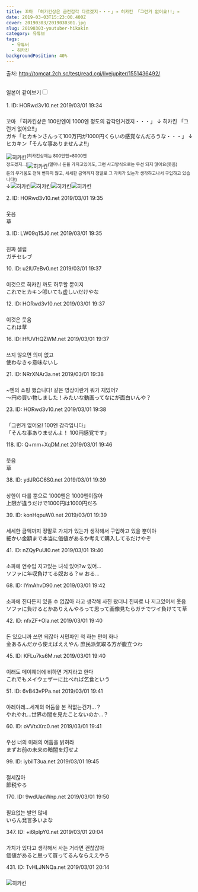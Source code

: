 ```yaml
---
title: 꼬마 「히카킨상은 금전감각 다르겠지・・・」→ 히카킨 「그런거 없어요!!」→
date: 2019-03-03T15:23:00.400Z
cover: 20190303/2019030301.jpg
slug: 20190303-youtuber-hikakin
category: 유튜브
tags:
  - 유튜버
  - 히카킨
backgroundPosition: 40%
---
```

<div><p class="source">출처: <a href="http://tomcat.2ch.sc/test/read.cgi/livejupiter/1551436492/" target="_blank" rel="noopener nofollow noreferrer">http://tomcat.2ch.sc/test/read.cgi/livejupiter/1551436492/</a></p><br><label for="twolang">일본어 같이보기</label><input type="checkbox" id="twolang"><br><br><div class="commentbox0"><div class="content1"><div class="id">1. ID: <span class="op">HORwd3v10.net</span> <span title="2019/03/01(金) 19:34:52.15">2019/03/01 19:34</span></div><div style="padding-top: 10px;"><p class="content">꼬마 「히카킨상은 100만엔이 1000엔 정도의 감각인거겠지・・・」
↓
히카킨 「그런거 없어요!!」<br><span class="jp">ガキ「ヒカキンさんって100万円が1000円くらいの感覚なんだろうな・・・」
↓
ヒカキン「そんな事ありませんよ!!」</span></p>

![히카킨](/assets/20190303/2019030302.jpg "히카킨")<sup>(히카킨상에는 800만엔=8000엔<br>정도겠지...)</sup>![히카킨](/assets/20190303/2019030303.jpg "히카킨")<sup>(얼마나 돈을 가지고있어도, 그런 사고방식으로는 우선 되지 않아요(웃음)<br>돈의 무거움도 전혀 변하지 않고, 세세한 금액까지 정말로 그 가치가 있는가 생각하고나서 구입하고 있습니다!)</sup><br>↓![히카킨](/assets/20190303/2019030304.jpg "히카킨")![히카킨](/assets/20190303/2019030305.jpg "히카킨")![히카킨](/assets/20190303/2019030306.jpg "히카킨")![히카킨](/assets/20190303/2019030307.jpg "히카킨")</div></div></div><div class="commentbox1"><div class="content1"><div class="id">2. ID: <span class="op">HORwd3v10.net</span> <span title="2019/03/01(金) 19:35:23.93">2019/03/01 19:35</span></div><div style="padding-top: 10px;"><p class="content">웃음<br><span class="jp">草</span> </p></div></div></div><div class="commentbox1"><div class="content1"><div class="id">3. ID: <span>LW09q15J0.net</span> <span title="2019/03/01(金) 19:35:44.15">2019/03/01 19:35</span></div><div style="padding-top: 10px;"><p class="content">진짜 셀럽<br><span class="jp">ガチセレブ</span> </p></div></div></div><div class="commentbox1"><div class="content1"><div class="id">10. ID: <span>u2lU7eBv0.net</span> <span title="2019/03/01(金) 19:37:04.02">2019/03/01 19:37</span></div><div style="padding-top: 10px;"><p class="content">이것으로 히카킨 까도 허무할 뿐이지<br><span class="jp">これでヒカキン叩いても虚しいだけやな</span> </p></div></div></div><div class="commentbox1"><div class="content1"><div class="id">12. ID: <span class="op">HORwd3v10.net</span> <span title="2019/03/01(金) 19:37:09.41">2019/03/01 19:37</span></div><div style="padding-top: 10px;"><p class="content">이것은 웃음<br><span class="jp">これは草</span> </p></div></div></div><div class="commentbox1"><div class="content1"><div class="id">16. ID: <span>HfUVHQZWM.net</span> <span title="2019/03/01(金) 19:37:29.59">2019/03/01 19:37</span></div><div style="padding-top: 10px;"><p class="content">쓰지 않으면 의미 없고<br><span class="jp">使わなきゃ意味ないし</span> </p></div></div></div><div class="commentbox1"><div class="content1"><div class="id">21. ID: <span>NRrXNAr3a.net</span> <span title="2019/03/01(金) 19:38:17.15">2019/03/01 19:38</span></div><div style="padding-top: 10px;"><p class="content">~엔의 쇼핑 했습니다! 같은 영상이란거 뭐가 재밌어?<br><span class="jp">〜円の買い物しました！みたいな動画ってなにが面白いんや？</span> </p></div></div></div><div class="commentbox1"><div class="content1"><div class="id">23. ID: <span class="op">HORwd3v10.net</span> <span title="2019/03/01(金) 19:38:23.79">2019/03/01 19:38</span></div><div style="padding-top: 10px;"><p class="content">「그런거 없어요! 100엔 감각입니다」<br><span class="jp">「そんな事ありませんよ！ 100円感覚です」</span> </p></div><div class="content2"><div class="id">118. ID: <span>Q+mm+XqDM.net</span> <span title="2019/03/01(金) 19:46:50.09">2019/03/01 19:46</span></div><div style="padding-top: 10px;"><p class="content">웃음<br><span class="jp">草</span> </p></div></div></div></div><div class="commentbox1"><div class="content1"><div class="id">38. ID: <span>ydJRGC6S0.net</span> <span title="2019/03/01(金) 19:39:51.34">2019/03/01 19:39</span></div><div style="padding-top: 10px;"><p class="content">상한이 다를 뿐으로 1000엔은 1000엔이잖아<br><span class="jp">上限が違うだけで1000円は1000円だろ</span> </p></div></div></div><div class="commentbox1"><div class="content1"><div class="id">39. ID: <span>konHqpuW0.net</span> <span title="2019/03/01(金) 19:39:55.91">2019/03/01 19:39</span></div><div style="padding-top: 10px;"><p class="content">세세한 금액까지 정말로 가치가 있는가 생각해서 구입하고 있을 뿐이야<br><span class="jp">細かい金額まで本当に価値があるか考えて購入してるだけやぞ</span> </p></div></div></div><div class="commentbox1"><div class="content1"><div class="id">41. ID: <span>nZQyPuUI0.net</span> <span title="2019/03/01(金) 19:40:06.30">2019/03/01 19:40</span></div><div style="padding-top: 10px;"><p class="content">소파에 연수입 지고있는 녀석 있어?w
있어…<br><span class="jp">ソファに年収負けてる奴おる？w
おる…</span> </p></div><div class="content2"><div class="id">68. ID: <span>IYmAhvD90.net</span> <span title="2019/03/01(金) 19:42:42.36">2019/03/01 19:42</span></div><div style="padding-top: 10px;"><p class="content">소파에 진다든지 있을 수 없잖아 라고 생각해 사진 봤더니 진짜로 나 지고있어서 웃음<br><span class="jp">ソファに負けるとかありえんやろって思って画像見たらガチでワイ負けてて草</span> </p></div></div></div></div><div class="commentbox1"><div class="content1"><div class="id">42. ID: <span>nfxZF+Ola.net</span> <span title="2019/03/01(金) 19:40:07.49">2019/03/01 19:40</span></div><div style="padding-top: 10px;"><p class="content">돈 있으니까 쓰면 되잖아
서민파인 척 하는 편이 화나<br><span class="jp">金あるんだから使えばええやん
庶民派気取る方が腹立つわ</span> </p></div></div></div><div class="commentbox1"><div class="content1"><div class="id">45. ID: <span>KFLu7ks6M.net</span> <span title="2019/03/01(金) 19:40:37.16">2019/03/01 19:40</span></div><div style="padding-top: 10px;"><p class="content">이래도 메이웨더에 비하면 거지라고 한다<br><span class="jp">これでもメイウェザーに比べれば乞食という</span> </p></div></div></div><div class="commentbox1"><div class="content1"><div class="id">51. ID: <span>6vB43vPPa.net</span> <span title="2019/03/01(金) 19:41:13.47">2019/03/01 19:41</span></div><div style="padding-top: 10px;"><p class="content">야레야레…세계의 어둠을 본 적없는건가…？<br><span class="jp">やれやれ…世界の闇を見たことないのか…？</span> </p></div><div class="content2"><div class="id">60. ID: <span>oVVtxXrc0.net</span> <span title="2019/03/01(金) 19:41:58.19">2019/03/01 19:41</span></div><div style="padding-top: 10px;"><p class="content">우선 너의 미래의 어둠을 밝혀라<br><span class="jp">まずお前の未来の暗闇を灯せよ</span> </p></div></div></div></div><div class="commentbox1"><div class="content1"><div class="id">99. ID: <span>iybiIT3ua.net</span> <span title="2019/03/01(金) 19:45:34.39">2019/03/01 19:45</span></div><div style="padding-top: 10px;"><p class="content">절세잖아<br><span class="jp">節税やろ</span> </p></div></div></div><div class="commentbox1"><div class="content1"><div class="id">170. ID: <span>9wdUacWnp.net</span> <span title="2019/03/01(金) 19:50:47.57">2019/03/01 19:50</span></div><div style="padding-top: 10px;"><p class="content">필요없는 발언 많네<br><span class="jp">いらん発言多いよな</span> </p></div></div></div><div class="commentbox1"><div class="content1"><div class="id">347. ID: <span>+i6lpIpY0.net</span> <span title="2019/03/01(金) 20:04:52.29">2019/03/01 20:04</span></div><div style="padding-top: 10px;"><p class="content">가치가 있다고 생각해서 사는 거라면 괜찮잖아<br><span class="jp">価値があると思って買ってるんならええやろ</span> </p></div></div></div><div class="commentbox1"><div class="content1"><div class="id">431. ID: <span>TvHLJNNQa.net</span> <span title="2019/03/01(金) 20:14:43.45">2019/03/01 20:14</span></div><div style="padding-top: 10px;"><p class="content">![히카킨](/assets/20190303/2019030308.jpg "히카킨")</p></div></div></div></div>